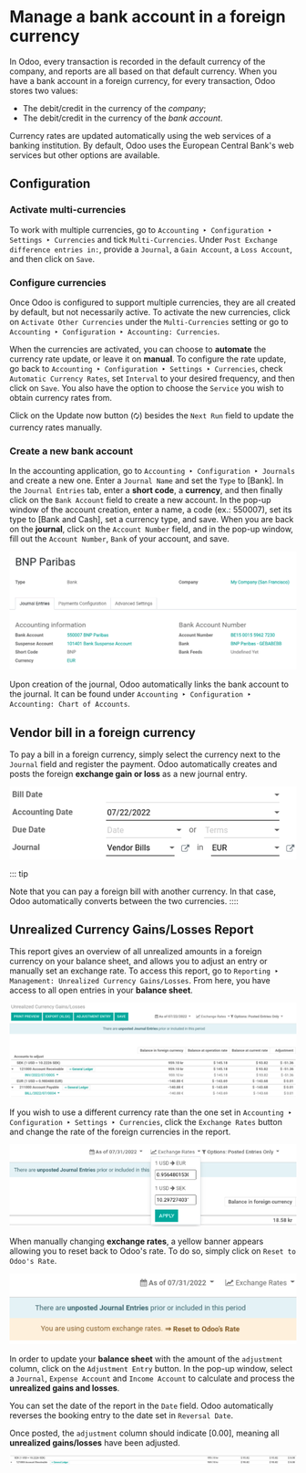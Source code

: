 # Manage a bank account in a foreign currency

In Odoo, every transaction is recorded in the default currency of the
company, and reports are all based on that default currency. When you
have a bank account in a foreign currency, for every transaction, Odoo
stores two values:

- The debit/credit in the currency of the *company*;
- The debit/credit in the currency of the *bank account*.

Currency rates are updated automatically using the web services of a
banking institution. By default, Odoo uses the European Central Bank\'s
web services but other options are available.

## Configuration

### Activate multi-currencies

To work with multiple currencies, go to
`Accounting ‣ Configuration ‣ Settings
‣ Currencies` and tick
`Multi-Currencies`. Under
`Post Exchange difference
entries in:`, provide a
`Journal`, a
`Gain Account`, a
`Loss Account`, and then click on
`Save`.

### Configure currencies

Once Odoo is configured to support multiple currencies, they are all
created by default, but not necessarily active. To activate the new
currencies, click on `Activate Other Currencies` under the `Multi-Currencies` setting or go to `Accounting ‣ Configuration
‣ Accounting: Currencies`.

When the currencies are activated, you can choose to **automate** the
currency rate update, or leave it on **manual**. To configure the rate
update, go back to `Accounting ‣
Configuration ‣ Settings ‣ Currencies`, check
`Automatic Currency Rates`, set
`Interval` to your desired frequency,
and then click on `Save`. You also
have the option to choose the `Service` you wish to obtain currency rates from.

Click on the Update now button (`🗘`)
besides the `Next Run` field to
update the currency rates manually.

### Create a new bank account

In the accounting application, go to
`Accounting ‣ Configuration ‣ Journals` and create a new one. Enter a
`Journal Name` and set the
`Type` to [Bank]. In the
`Journal Entries` tab, enter a
**short code**, a **currency**, and then finally click on the
`Bank Account` field to create a new
account. In the pop-up window of the account creation, enter a name, a
code (ex.: 550007), set its type to [Bank and Cash], set a
currency type, and save. When you are back on the **journal**, click on
the `Account Number` field, and in
the pop-up window, fill out the `Account Number`, `Bank` of your
account, and save.

![Example of a created bank journal.](foreign_currency/foreign-journal.png)

Upon creation of the journal, Odoo automatically links the bank account
to the journal. It can be found under
`Accounting ‣ Configuration ‣ Accounting: Chart of Accounts`.

## Vendor bill in a foreign currency

To pay a bill in a foreign currency, simply select the currency next to
the `Journal` field and register the
payment. Odoo automatically creates and posts the foreign **exchange
gain or loss** as a new journal entry.

![How to set a bill currency.](foreign_currency/foreign-bill-currency.png)

::: tip

Note that you can pay a foreign bill with another currency. In that
case, Odoo automatically converts between the two currencies.
::::

## Unrealized Currency Gains/Losses Report

This report gives an overview of all unrealized amounts in a foreign
currency on your balance sheet, and allows you to adjust an entry or
manually set an exchange rate. To access this report, go to
`Reporting ‣ Management: Unrealized Currency Gains/Losses`. From here, you have access to all open entries in
your **balance sheet**.

![View of the Unrealized Gains/Losses journal.](foreign_currency/foreign-gains-losses.png)

If you wish to use a different currency rate than the one set in
`Accounting ‣
Configuration ‣ Settings ‣ Currencies`, click the `Exchange Rates` button and change the rate of the foreign currencies in
the report.

![Menu to manually change exchange rates.](foreign_currency/foreign-exchange-rates.png)

When manually changing **exchange rates**, a yellow banner appears
allowing you to reset back to Odoo\'s rate. To do so, simply click on
`Reset to Odoo's Rate`.

![Banner to reset back to Odoo\'s rates.](foreign_currency/foreign-reset-rates.png)

In order to update your **balance sheet** with the amount of the
`adjustment` column, click on the
`Adjustment Entry` button. In the
pop-up window, select a `Journal`,
`Expense Account` and
`Income Account` to calculate and
process the **unrealized gains and losses**.

You can set the date of the report in the `Date` field. Odoo automatically reverses the booking entry to
the date set in `Reversal Date`.

Once posted, the `adjustment` column
should indicate [0.00], meaning all **unrealized
gains/losses** have been adjusted.

![Unrealized Currency Gains/Losses report once adjusted.](foreign_currency/foreign-adjustment.png)
